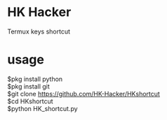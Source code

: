 # HK Hacker
Termux keys shortcut

# usage
$pkg install python<br>
$pkg install git<br>
$git clone https://github.com/HK-Hacker/HKshortcut<br>
$cd HKshortcut<br>
$python HK_shortcut.py


